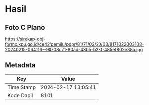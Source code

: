 # Hasil

## Foto C Plano

https://sirekap-obj-formc.kpu.go.id/ce42/pemilu/pdpr/81/71/02/20/03/8171022003108-20240215-064116--98708c71-80ad-43b5-b23f-485ef802e38a.jpg


## Metadata

| Key        | Value               |
| ---------- | ------------------- |
| Time Stamp | 2024-02-17 13:05:41 |
| Kode Dapil | 8101                |



